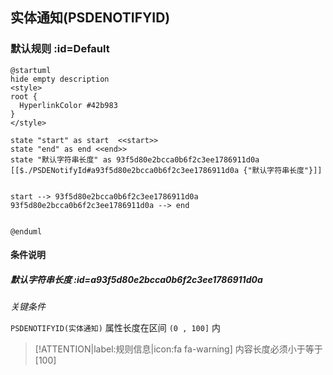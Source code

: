 ## 实体通知(PSDENOTIFYID) <!-- {docsify-ignore-all} -->

   

### 默认规则 :id=Default

```plantuml
@startuml
hide empty description
<style>
root {
  HyperlinkColor #42b983
}
</style>

state "start" as start  <<start>>
state "end" as end <<end>>
state "默认字符串长度" as 93f5d80e2bcca0b6f2c3ee1786911d0a [[$./PSDENotifyId#a93f5d80e2bcca0b6f2c3ee1786911d0a {"默认字符串长度"}]]


start --> 93f5d80e2bcca0b6f2c3ee1786911d0a 
93f5d80e2bcca0b6f2c3ee1786911d0a --> end 


@enduml
```

#### 条件说明

##### 默认字符串长度 :id=a93f5d80e2bcca0b6f2c3ee1786911d0a


*关键条件*


`PSDENOTIFYID(实体通知)` 属性长度在区间 `(0 , 100]` 内

> [!ATTENTION|label:规则信息|icon:fa fa-warning]
> 内容长度必须小于等于[100]







